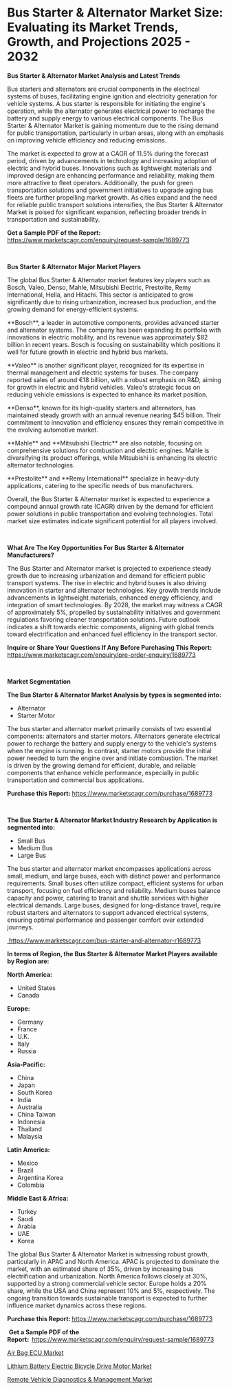 <p><h1>Bus Starter & Alternator Market Size: Evaluating its Market Trends, Growth, and Projections 2025 - 2032</h1></p><p><strong>Bus Starter & Alternator Market Analysis and Latest Trends</strong></p>
<p><p>Bus starters and alternators are crucial components in the electrical systems of buses, facilitating engine ignition and electricity generation for vehicle systems. A bus starter is responsible for initiating the engine's operation, while the alternator generates electrical power to recharge the battery and supply energy to various electrical components. The Bus Starter & Alternator Market is gaining momentum due to the rising demand for public transportation, particularly in urban areas, along with an emphasis on improving vehicle efficiency and reducing emissions.</p><p>The market is expected to grow at a CAGR of 11.5% during the forecast period, driven by advancements in technology and increasing adoption of electric and hybrid buses. Innovations such as lightweight materials and improved design are enhancing performance and reliability, making them more attractive to fleet operators. Additionally, the push for green transportation solutions and government initiatives to upgrade aging bus fleets are further propelling market growth. As cities expand and the need for reliable public transport solutions intensifies, the Bus Starter & Alternator Market is poised for significant expansion, reflecting broader trends in transportation and sustainability.</p></p>
<p><strong>Get a Sample PDF of the Report:&nbsp;</strong> <a href="https://www.marketscagr.com/enquiry/request-sample/1689773?utm_campaign=2136&utm_medium=2&utm_source=Github&utm_content=ia&utm_term=26032025&utm_id=bus-starter-alternator">https://www.marketscagr.com/enquiry/request-sample/1689773</a></p>
<p>&nbsp;</p>
<p><strong>Bus Starter & Alternator Major Market Players</strong></p>
<p><p>The global Bus Starter & Alternator market features key players such as Bosch, Valeo, Denso, Mahle, Mitsubishi Electric, Prestolite, Remy International, Hella, and Hitachi. This sector is anticipated to grow significantly due to rising urbanization, increased bus production, and the growing demand for energy-efficient systems. </p><p>**Bosch**, a leader in automotive components, provides advanced starter and alternator systems. The company has been expanding its portfolio with innovations in electric mobility, and its revenue was approximately $82 billion in recent years. Bosch is focusing on sustainability which positions it well for future growth in electric and hybrid bus markets.</p><p>**Valeo** is another significant player, recognized for its expertise in thermal management and electric systems for buses. The company reported sales of around €18 billion, with a robust emphasis on R&D, aiming for growth in electric and hybrid vehicles. Valeo's strategic focus on reducing vehicle emissions is expected to enhance its market position.</p><p>**Denso**, known for its high-quality starters and alternators, has maintained steady growth with an annual revenue nearing $45 billion. Their commitment to innovation and efficiency ensures they remain competitive in the evolving automotive market.</p><p>**Mahle** and **Mitsubishi Electric** are also notable, focusing on comprehensive solutions for combustion and electric engines. Mahle is diversifying its product offerings, while Mitsubishi is enhancing its electric alternator technologies.</p><p>**Prestolite** and **Remy International** specialize in heavy-duty applications, catering to the specific needs of bus manufacturers.</p><p>Overall, the Bus Starter & Alternator market is expected to experience a compound annual growth rate (CAGR) driven by the demand for efficient power solutions in public transportation and evolving technologies. Total market size estimates indicate significant potential for all players involved.</p></p>
<p>&nbsp;</p>
<p><strong>What Are The Key Opportunities For Bus Starter & Alternator Manufacturers?</strong></p>
<p><p>The Bus Starter and Alternator market is projected to experience steady growth due to increasing urbanization and demand for efficient public transport systems. The rise in electric and hybrid buses is also driving innovation in starter and alternator technologies. Key growth trends include advancements in lightweight materials, enhanced energy efficiency, and integration of smart technologies. By 2028, the market may witness a CAGR of approximately 5%, propelled by sustainability initiatives and government regulations favoring cleaner transportation solutions. Future outlook indicates a shift towards electric components, aligning with global trends toward electrification and enhanced fuel efficiency in the transport sector.</p></p>
<p><strong>Inquire or Share Your Questions If Any Before Purchasing This Report:</strong> <a href="https://www.marketscagr.com/enquiry/pre-order-enquiry/1689773?utm_campaign=2136&utm_medium=2&utm_source=Github&utm_content=ia&utm_term=26032025&utm_id=bus-starter-alternator">https://www.marketscagr.com/enquiry/pre-order-enquiry/1689773</a></p>
<p>&nbsp;</p>
<p><strong>Market Segmentation</strong></p>
<p><strong>The Bus Starter & Alternator Market Analysis by types is segmented into:</strong></p>
<p><ul><li>Alternator</li><li>Starter Motor</li></ul></p>
<p><p>The bus starter and alternator market primarily consists of two essential components: alternators and starter motors. Alternators generate electrical power to recharge the battery and supply energy to the vehicle's systems when the engine is running. In contrast, starter motors provide the initial power needed to turn the engine over and initiate combustion. The market is driven by the growing demand for efficient, durable, and reliable components that enhance vehicle performance, especially in public transportation and commercial bus applications.</p></p>
<p><strong>Purchase this Report:&nbsp;</strong><a href="https://www.marketscagr.com/purchase/1689773?utm_campaign=2136&utm_medium=2&utm_source=Github&utm_content=ia&utm_term=26032025&utm_id=bus-starter-alternator">https://www.marketscagr.com/purchase/1689773</a></p>
<p>&nbsp;</p>
<p><strong>The Bus Starter & Alternator Market Industry Research by Application is segmented into:</strong></p>
<p><ul><li>Small Bus</li><li>Medium Bus</li><li>Large Bus</li></ul></p>
<p><p>The bus starter and alternator market encompasses applications across small, medium, and large buses, each with distinct power and performance requirements. Small buses often utilize compact, efficient systems for urban transport, focusing on fuel efficiency and reliability. Medium buses balance capacity and power, catering to transit and shuttle services with higher electrical demands. Large buses, designed for long-distance travel, require robust starters and alternators to support advanced electrical systems, ensuring optimal performance and passenger comfort over extended journeys.</p></p>
<p><a href="https://www.marketscagr.com/bus-starter-and-alternator-r1689773?utm_campaign=2136&utm_medium=2&utm_source=Github&utm_content=ia&utm_term=26032025&utm_id=bus-starter-alternator">&nbsp;https://www.marketscagr.com/bus-starter-and-alternator-r1689773</a></p>
<p><strong>In terms of Region, the Bus Starter & Alternator Market Players available by Region are:</strong></p>
<p>
    <p> <strong> North America: </strong>
        <ul>
            <li>United States</li>
            <li>Canada</li>
        </ul>
        </p> 
    <p> <strong> Europe: </strong>
        <ul>
            <li>Germany</li>
            <li>France</li>
            <li>U.K.</li>
            <li>Italy</li>
            <li>Russia</li>
        </ul>
        </p> 
    <p> <strong> Asia-Pacific: </strong>
        <ul>
            <li>China</li>
            <li>Japan</li>
            <li>South Korea</li>
            <li>India</li>
            <li>Australia</li>
            <li>China Taiwan</li>
            <li>Indonesia</li>
            <li>Thailand</li>
            <li>Malaysia</li>
        </ul>
        </p> 
    <p> <strong> Latin America: </strong>
        <ul>
            <li>Mexico</li>
            <li>Brazil</li>
            <li>Argentina Korea</li>
            <li>Colombia</li>
        </ul>
        </p> 
    <p> <strong> Middle East & Africa: </strong>
        <ul>
            <li>Turkey</li>
            <li>Saudi</li>
            <li>Arabia</li>
            <li>UAE</li>
            <li>Korea</li>
        </ul>
    </p>
    </p>
<p><p>The global Bus Starter & Alternator Market is witnessing robust growth, particularly in APAC and North America. APAC is projected to dominate the market, with an estimated share of 35%, driven by increasing bus electrification and urbanization. North America follows closely at 30%, supported by a strong commercial vehicle sector. Europe holds a 20% share, while the USA and China represent 10% and 5%, respectively. The ongoing transition towards sustainable transport is expected to further influence market dynamics across these regions.</p></p>
<p><strong>Purchase this Report: </strong><a href="https://www.marketscagr.com/purchase/1689773?utm_campaign=2136&utm_medium=2&utm_source=Github&utm_content=ia&utm_term=26032025&utm_id=bus-starter-alternator">https://www.marketscagr.com/purchase/1689773</a></p>
<p>&nbsp;<strong>Get a Sample PDF of the Report:&nbsp;&nbsp;</strong><a href="https://www.marketscagr.com/enquiry/request-sample/1689773?utm_campaign=2136&utm_medium=2&utm_source=Github&utm_content=ia&utm_term=26032025&utm_id=bus-starter-alternator">https://www.marketscagr.com/enquiry/request-sample/1689773</a></p>
<p><strong></strong></p>
<p><p><a href="https://github.com/krookplier6h/Market-Research-Report-List-1/blob/main/air-bag-ecu-market.md?utm_campaign=2136&utm_medium=2&utm_source=Github&utm_content=ia&utm_term=26032025&utm_id=bus-starter-alternator">Air Bag ECU Market</a></p><p><a href="https://github.com/tona7vba/Market-Research-Report-List-1/blob/main/lithium-battery-electric-bicycle-drive-motor-market.md?utm_campaign=2136&utm_medium=2&utm_source=Github&utm_content=ia&utm_term=26032025&utm_id=bus-starter-alternator">Lithium Battery Electric Bicycle Drive Motor Market</a></p><p><a href="https://github.com/dringals/Market-Research-Report-List-6/blob/main/remote-vehicle-diagnostics-management-market.md?utm_campaign=2136&utm_medium=2&utm_source=Github&utm_content=ia&utm_term=26032025&utm_id=bus-starter-alternator">Remote Vehicle Diagnostics & Management Market</a></p></p>